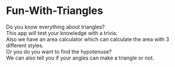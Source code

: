 # Fun-With-Triangles
Do you know everything about triangles?  
This app will test your knowledge with a trivia.  
Also we have an area calculator which can calculate the area with 3 different styles.  
Or you do you want to find the hypotenuse?  
We can also tell you if your angles can make a triangle or not.
